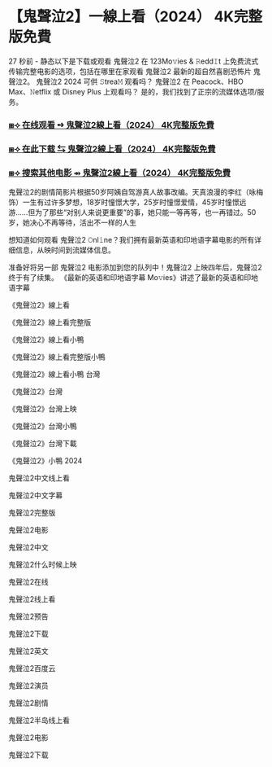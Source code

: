 # 【鬼聲泣2】一線上看（2024） 4K完整版免費

27 秒前 - 静态以下是下载或观看 鬼聲泣2 在 123Mo𝚟ies & 𝚁edd𝙸t 上免费流式传输完整电影的选项，包括在哪里在家观看 鬼聲泣2 最新的超自然喜剧恐怖片 鬼聲泣2。 鬼聲泣2 2024 可供 𝚂trea𝙼 观看吗？ 鬼聲泣2 在 Peacock、HBO Max、𝙽etflix 或 Disney Plus 上观看吗？ 是的，我们找到了正宗的流媒体选项/服务。

<h3><a href="https://t.co/XKmkYu4MDE">⧆⟢ 在线观看 ➺ 鬼聲泣2線上看（2024） 4K完整版免費</a></h3>

<h3><a href="https://t.co/XKmkYu4MDE">⧆⟢ 在此下载 ⇆ 鬼聲泣2線上看（2024） 4K完整版免費</a></h3>

<h3><a href="https://t.co/XKmkYu4MDE">⧆⟢ 搜索其他电影 ⇴ 鬼聲泣2線上看（2024） 4K完整版免費</a></h3>

鬼聲泣2的剧情简影片根据50岁阿姨自驾游真人故事改编。天真浪漫的李红（咏梅 饰）一生有过许多梦想，18岁时憧憬大学，25岁时憧憬爱情，45岁时憧憬远游……但为了那些“对别人来说更重要”的事，她只能一等再等，也一再错过。50岁，她决心不再等待，活出不一样的人生

想知道如何观看 鬼聲泣2 𝙾nl𝚒ne？我们拥有最新英语和印地语字幕电影的所有详细信息，从映时间到流媒体信息。

准备好将另一部 鬼聲泣2 电影添加到您的队列中！鬼聲泣2 上映四年后，鬼聲泣2 终于有了续集。 《最新的英语和印地语字幕 Mo𝚟ies》讲述了最新的英语和印地语字幕

《鬼聲泣2》線上看

《鬼聲泣2》線上看完整版

《鬼聲泣2》線上看小鴨

《鬼聲泣2》線上看完整版小鴨

《鬼聲泣2》線上看小鴨 台灣

《鬼聲泣2》台灣

《鬼聲泣2》台灣上映

《鬼聲泣2》台灣小鴨

《鬼聲泣2》台灣下載

《鬼聲泣2》小鴨 2024

鬼聲泣2中文线上看

鬼聲泣2中文字幕

鬼聲泣2完整版

鬼聲泣2电影

鬼聲泣2中文

鬼聲泣2什么时候上映

鬼聲泣2在线

鬼聲泣2线上看

鬼聲泣2预告

鬼聲泣2下载

鬼聲泣2英文

鬼聲泣2百度云

鬼聲泣2演员

鬼聲泣2剧情

鬼聲泣2半岛线上看

鬼聲泣2电影

鬼聲泣2下载
